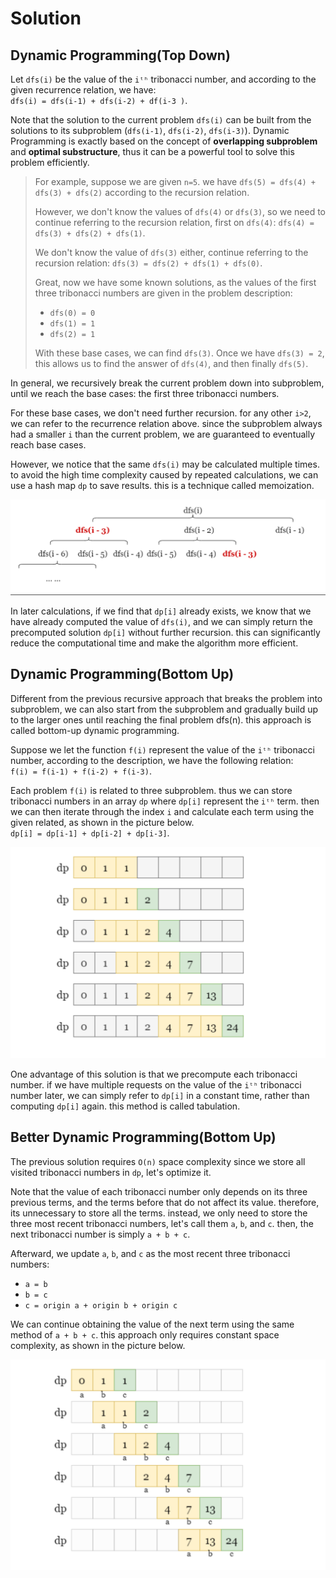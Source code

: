 # Solution

## Dynamic Programming(Top Down)

Let `dfs(i)` be the value of the `iᵗʰ` tribonacci number, and according to the given recurrence relation, we have:  
`dfs(i) = dfs(i-1) + dfs(i-2) + df(i-3 )`.  

Note that the solution to the current problem `dfs(i)` can be built from the solutions to its subproblem (`dfs(i-1)`, `dfs(i-2)`, `dfs(i-3)`). Dynamic Programming is exactly based on the concept of **overlapping subproblem** and **optimal substructure**, thus it can be a powerful tool to solve this problem efficiently.  

> For example, suppose we are given `n=5`. we have `dfs(5) = dfs(4) + dfs(3) + dfs(2)` according to the recursion relation.  
>
> However, we don't know the values of `dfs(4)` or `dfs(3)`, so we need to continue referring to the recursion relation, first on `dfs(4)`: `dfs(4) = dfs(3) + dfs(2) + dfs(1)`.  
>
> We don't know the value of `dfs(3)` either, continue referring to the recursion relation: `dfs(3) = dfs(2) + dfs(1) + dfs(0)`.  
>
> Great, now we have some known solutions, as the values of the first three tribonacci numbers are given in the problem description:  
> - `dfs(0) = 0`
> - `dfs(1) = 1`
> - `dfs(2) = 1`
>
> With these base cases, we can find `dfs(3)`. Once we have `dfs(3) = 2`, this allows us to find the answer of `dfs(4)`, and then finally `dfs(5)`.  

In general, we recursively break the current problem down into subproblem, until we reach the base cases: the first three tribonacci numbers.  

For these base cases, we don't need further recursion. for any other `i>2`, we can refer to the recurrence relation above. since the subproblem always had a smaller `i` than the current problem, we are guaranteed to eventually reach base cases.  

However, we notice that the same `dfs(i)` may be calculated multiple times. to avoid the high time complexity caused by repeated calculations, we can use a hash map `dp` to save results. this is a technique called memoization.  

![](dp1.png)  

In later calculations, if we find that `dp[i]` already exists, we know that we have already computed the value of `dfs(i)`, and we can simply return the precomputed solution `dp[i]` without further recursion. this can significantly reduce the computational time and make the algorithm more efficient.  

## Dynamic Programming(Bottom Up)

Different from the previous recursive approach that breaks the problem into subproblem, we can also start from the subproblem and gradually build up to the larger ones until reaching the final problem dfs(n). this approach is called bottom-up dynamic programming.  

Suppose we let the function `f(i)` represent the value of the `iᵗʰ` tribonacci number, according to the description, we have the following relation:  
`f(i) = f(i-1) + f(i-2) + f(i-3)`.  

Each problem `f(i)` is related to three subproblem. thus we can store tribonacci numbers in an array `dp` where `dp[i]` represent the `iᵗʰ` term. then we can then iterate through the index `i` and calculate each term using the given related, as shown in the picture below.  
`dp[i] = dp[i-1] + dp[i-2] + dp[i-3]`.  

![](dp2.png)  

One advantage of this solution is that we precompute each tribonacci number. if we have multiple requests on the value of the `iᵗʰ` tribonacci number later, we can simply refer to `dp[i]` in a constant time, rather than computing `dp[i]` again. this method is called tabulation.  

## Better Dynamic Programming(Bottom Up)

The previous solution requires `O(n)` space complexity since we store all visited tribonacci numbers in `dp`, let's optimize it.  

Note that the value of each tribonacci number only depends on its three previous terms, and the terms before that do not affect its value. therefore, its unnecessary to store all the terms. instead, we only need to store the three most recent tribonacci numbers, let's call them `a`, `b`, and `c`. then, the next tribonacci number is simply `a + b + c`.  

Afterward, we update `a`, `b`, and `c` as the most recent three tribonacci numbers:  
- `a = b`
- `b = c`
- `c = origin a + origin b + origin c`  

We can continue obtaining the value of the next term using the same method of `a + b + c`. this approach only requires constant space complexity, as shown in the picture below.  

![](dp3.png)  
